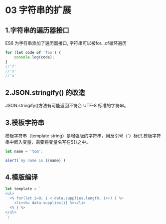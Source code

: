 # 03 字符串的扩展

## 1.字符串的遍历器接口
ES6 为字符串添加了遍历器接口, 字符串可以被for...of循环遍历
```js
for (let code of 'foo') {
    console.log(code);
}
//'f'
//'o'
//'o'
```
## 2.JSON.stringify() 的改造
JSON.stringify()方法有可能返回不符合 UTF-8 标准的字符串。

## 3.模板字符串
模板字符串（template string）是增强版的字符串，用反引号（`）标识,模板字符串中嵌入变量，需要将变量名写在${}之中。
```js
let name = 'tom';

alert(`my name is ${name}`)
```
## 4.模版编译
```js
let template = `
<ul>
  <% for(let i=0; i < data.supplies.length; i++) { %>
    <li><%= data.supplies[i] %></li>
  <% } %>
</ul>
`;
```